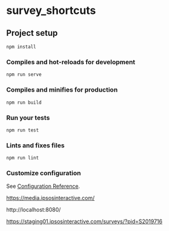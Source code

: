 # survey_shortcuts

## Project setup

```
npm install
```

### Compiles and hot-reloads for development

```
npm run serve
```

### Compiles and minifies for production

```
npm run build
```

### Run your tests

```
npm run test
```

### Lints and fixes files

```
npm run lint
```

### Customize configuration

See [Configuration Reference](https://cli.vuejs.org/config/).

https://media.ipsosinteractive.com/

http://localhost:8080/

https://staging01.ipsosinteractive.com/surveys/?pid=S2019716
